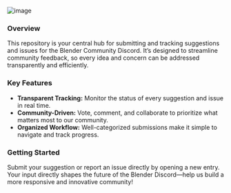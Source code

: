 ![image](https://github.com/user-attachments/assets/873b8971-2534-4401-ab03-a9cf7120b7f8)

### Overview  
This repository is your central hub for submitting and tracking suggestions and issues for the Blender Community Discord. It’s designed to streamline community feedback, so every idea and concern can be addressed transparently and efficiently.

### Key Features  
- **Transparent Tracking:** Monitor the status of every suggestion and issue in real time.  
- **Community-Driven:** Vote, comment, and collaborate to prioritize what matters most to our community.  
- **Organized Workflow:** Well-categorized submissions make it simple to navigate and track progress.

### Getting Started  
Submit your suggestion or report an issue directly by opening a new entry. Your input directly shapes the future of the Blender Discord—help us build a more responsive and innovative community!
